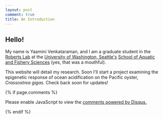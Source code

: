 ```yaml
---
layout: post
comment: true
title: An Introduction
---
```


## Hello!

My name is Yaamini Venkataraman, and I am a graduate student in the [Roberts Lab](https://github.com/RobertsLab) at the [University of Washington, Seattle's](http://www.washington.edu) [School of Aquatic and Fishery Sciences](fish.uw.edu) (yes, that was a mouthful).

This website will detail my research. Soon I'll start a project examining the epigenetic response of ocean acidification on the Pacific oyster, _Crassostrea gigas_. Check back soon for updates!

{% if page.comments %}

<div id="disqus_thread"></div>
<script>

/**
*  RECOMMENDED CONFIGURATION VARIABLES: EDIT AND UNCOMMENT THE SECTION BELOW TO INSERT DYNAMIC VALUES FROM YOUR PLATFORM OR CMS.
*  LEARN WHY DEFINING THESE VARIABLES IS IMPORTANT: https://disqus.com/admin/universalcode/#configuration-variables*/
/*
var disqus_config = function () {
this.page.url = PAGE_URL;  // Replace PAGE_URL with your page's canonical URL variable
this.page.identifier = PAGE_IDENTIFIER; // Replace PAGE_IDENTIFIER with your page's unique identifier variable
};
*/
(function() { // DON'T EDIT BELOW THIS LINE
var d = document, s = d.createElement('script');
s.src = 'https://the-responsible-grad-student.disqus.com/embed.js';
s.setAttribute('data-timestamp', +new Date());
(d.head || d.body).appendChild(s);
})();
</script>
<noscript>Please enable JavaScript to view the <a href="https://disqus.com/?ref_noscript">comments powered by Disqus.</a></noscript>

{% endif %}

<script id="dsq-count-scr" src="//the-responsible-grad-student.disqus.com/count.js" async></script>
